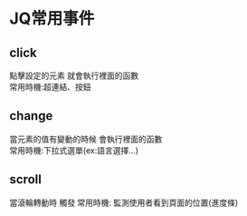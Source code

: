 # JQ常用事件
## click
點擊設定的元素 就會執行裡面的函數  
常用時機:超連結、按鈕
## change 
當元素的值有變動的時候 會執行裡面的函數   
常用時機:下拉式選單(ex:語言選擇...)
## scroll
當滾輪轉動時 觸發
常用時機: 監測使用者看到頁面的位置(進度條)